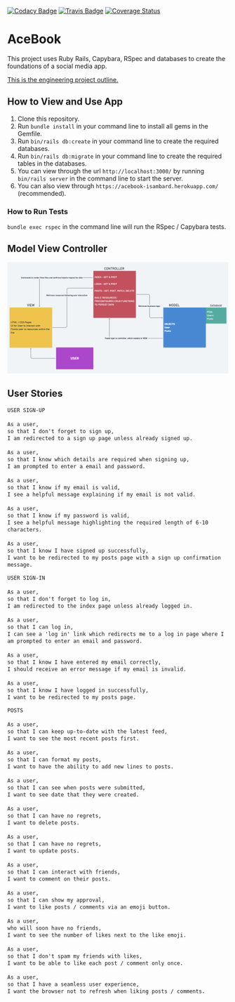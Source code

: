 [![Codacy Badge](https://api.codacy.com/project/badge/Grade/f151d00627cb43ad87d85c970d3baf63)](https://www.codacy.com/app/Hannah-Frost/acebook-Isambard?utm_source=github.com&amp;utm_medium=referral&amp;utm_content=Hannah-Frost/acebook-Isambard&amp;utm_campaign=Badge_Grade) [![Travis Badge](https://img.shields.io/travis/com/Hannah-Frost/acebook-Isambard/master.svg)](https://travis-ci.com/Hannah-Frost/acebook-Isambard) [![Coverage Status](https://coveralls.io/repos/github/Hannah-Frost/acebook-Isambard/badge.svg?branch=master)](https://coveralls.io/github/Hannah-Frost/acebook-Isambard?branch=master)

# AceBook

  This project uses Ruby Rails, Capybara, RSpec and databases to create the foundations of a social media app.


  [This is the engineering project outline.](https://github.com/makersacademy/course/tree/master/engineering_projects/rails)


## How to View and Use App

1. Clone this repository.
2. Run `bundle install` in your command line to install all gems in the Gemfile.
3. Run `bin/rails db:create` in your command line to create the required databases.
4. Run `bin/rails db:migrate` in your command line to create the required tables in the databases.
5. You can view through the url `http://localhost:3000/` by running `bin/rails server` in the command line to start the server.
6. You can also view through `https://acebook-isambard.herokuapp.com/` (recommended).

### How to Run Tests

`bundle exec rspec` in the command line will run the RSpec / Capybara tests.

## Model View Controller
![alt text](https://github.com/Hannah-Frost/acebook-Isambard/blob/master/MVC.png)


## User Stories
```
USER SIGN-UP

As a user,
so that I don't forget to sign up,
I am redirected to a sign up page unless already signed up.

As a user,
so that I know which details are required when signing up,
I am prompted to enter a email and password.

As a user,
so that I know if my email is valid,
I see a helpful message explaining if my email is not valid.

As a user,
so that I know if my password is valid,
I see a helpful message highlighting the required length of 6-10 characters.

As a user,
so that I know I have signed up successfully,
I want to be redirected to my posts page with a sign up confirmation message.
```

```
USER SIGN-IN

As a user,
so that I don't forget to log in,
I am redirected to the index page unless already logged in.

As a user,
so that I can log in,
I can see a 'log in' link which redirects me to a log in page where I am prompted to enter an email and password.

As a user,
so that I know I have entered my email correctly,
I should receive an error message if my email is invalid.

As a user,
so that I know I have logged in successfully,
I want to be redirected to my posts page.
```

```
POSTS

As a user, 
so that I can keep up-to-date with the latest feed, 
I want to see the most recent posts first.

As a user, 
so that I can format my posts, 
I want to have the ability to add new lines to posts.

As a user, 
so that I can see when posts were submitted, 
I want to see date that they were created.

As a user, 
so that I can have no regrets, 
I want to delete posts.

As a user, 
so that I can have no regrets, 
I want to update posts.

As a user, 
so that I can interact with friends, 
I want to comment on their posts.

As a user, 
so that I can show my approval, 
I want to like posts / comments via an emoji button.

As a user, 
who will soon have no friends, 
I want to see the number of likes next to the like emoji.

As a user, 
so that I don't spam my friends with likes, 
I want to be able to like each post / comment only once.

As a user, 
so that I have a seamless user experience, 
I want the browser not to refresh when liking posts / comments.
```
